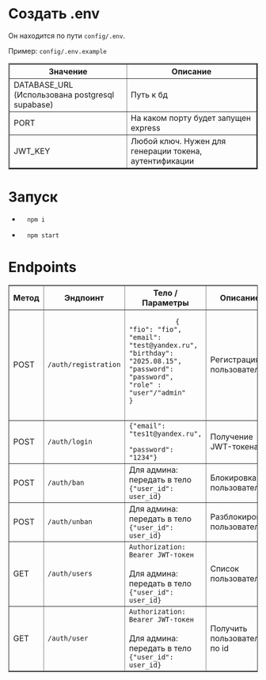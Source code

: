 # Создать .env
Он находится по пути ```config/.env```. 

Пример: ```config/.env.example```
<table border='2'>
    <thread>
        <tr>
            <th>Значение</th>
            <th>Описание</th>
        </tr>
    <thread>
    <tbody>
        <tr>
            <td>DATABASE_URL (Использована postgresql supabase)</td>
            <td>Путь к бд</td>
        </tr>
        <tr>
            <td>PORT</td>
            <td>На каком порту будет запущен express</td>
        </tr>
        <tr>
            <td>JWT_KEY</td>
            <td>Любой ключ. Нужен для генерации токена, аутентификации</td>
        </tr>
    </tbody>
</table>


# Запуск
* ``` bash  
    npm i
    ```
* ```bash
    npm start
    ```

# Endpoints 

<table border="1">
  <thead>
    <tr>
      <th>Метод</th>
      <th>Эндпоинт</th>
      <th>Тело / Параметры</th>
      <th>Описание</th>
    </tr>
  </thead>
  <tbody>
    <tr>
      <td>POST</td>
      <td><code>/auth/registration</code></td>
      <td>
        <pre>
            <code>{
"fio": "fio",
"email": "test@yandex.ru", 
"birthday": "2025.08.15",
"password": "password", 
"role" : "user"/"admin"
}</code>
        </pre>
      </td>
      <td>Регистрация пользователя</td>
    </tr>
    <tr>
      <td>POST</td>
      <td><code>/auth/login</code></td>
      <td>
        <code>{"email": "tes1t@yandex.ru",
        "password": "1234"}</code>
      </td>
      <td>Получение JWT-токена</td>
    </tr>
    <tr>
      <td>POST</td>
      <td><code>/auth/ban</code></td>
      <td>
        Для админа: передать в тело <code>{"user_id": user_id}</code> 
      </td>
      <td>Блокировка пользователя</td>
    </tr>
    <tr>
      <td>POST</td>
      <td><code>/auth/unban</code></td>
      <td>
        Для админа: передать в тело <code>{"user_id": user_id}</code> 
      </td>
      <td>Разблокировка пользователя</td>
    </tr>
    <tr>
      <td>GET</td>
      <td><code>/auth/users</code></td>
      <td>
        <code>Authorization: Bearer JWT-токен</code><br><br>
        Для админа: передать в тело <code>{"user_id": user_id}</code> 
      </td>
      <td>Список пользователей</td>
    </tr>
    <tr>
      <td>GET</td>
      <td><code>/auth/user</code></td>
      <td>
        <code>Authorization: Bearer JWT-токен</code><br><br>
        Для админа: передать в тело <code>{"user_id": user_id}</code> 
      </td>
      <td>Получить пользователя по id</td>
    </tr>
  </tbody>
</table>
